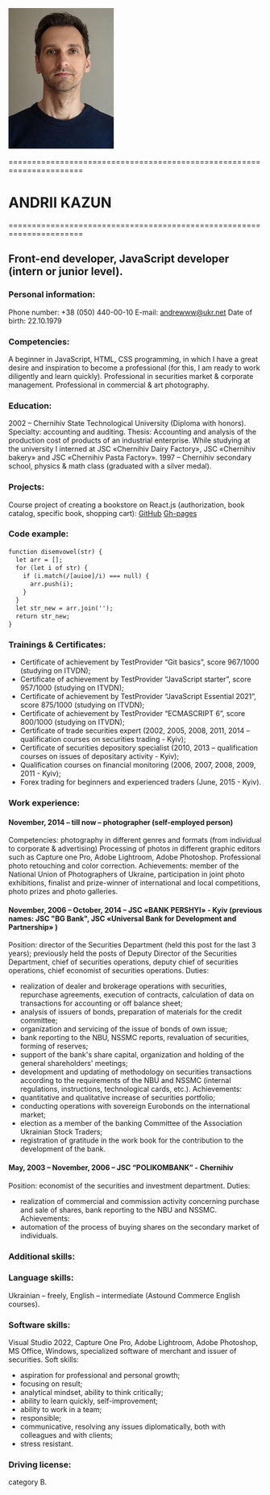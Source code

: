 ![My_photo](/Me.jpg)

======================================================================

# ANDRII KAZUN

======================================================================

## Front-end developer, JavaScript developer (intern or junior level).

### Personal information:
Phone number: +38 (050) 440-00-10
E-mail: andrewww@ukr.net
Date of birth:  22.10.1979

### Сompetencies:
A beginner in JavaScript, HTML, CSS programming, in which I have a great desire and inspiration to become a professional (for this, I am ready to work diligently and learn quickly).
Professional in  securities market & corporate management.
Professional in  commercial & art photography.

### Education: 
2002 – Chernihiv State Technological University (Diploma with honors). Specialty: accounting and auditing. Thesis: Accounting and analysis of the production cost of products of an industrial enterprise. While studying at the university  I interned at JSC «Chernihiv Dairy Factory», JSC «Chernihiv bakery» and JSC «Chernihiv Pasta Factory».
1997 – Chernihiv secondary school, physics & math class  (graduated with a silver medal).

### Projects:
Course project of creating a bookstore on React.js (authorization, book catalog, specific book, shopping cart):
[GitHub](https://github.com/Andrew4u/prometheus-x-course-task)
[Gh-pages](https://andrew4u.github.io/prometheus-x-course-task/) 

### Code example:
```
function disemvowel(str) {
  let arr = [];
  for (let i of str) {
    if (i.match(/[auioe]/i) === null) {
      arr.push(i);
    }
  }
  let str_new = arr.join('');
  return str_new;
}
```

### Trainings & Certificates:
*	Certificate of achievement by TestProvider “Git basics”, score 967/1000 (studying on ITVDN);
*	Certificate of achievement by TestProvider “JavaScript starter”, score 957/1000 (studying on ITVDN);
*	Certificate of achievement by TestProvider “JavaScript Essential 2021”, score 875/1000 (studying on ITVDN);
*	Certificate of achievement by TestProvider “ECMASCRIPT 6”, score 800/1000 (studying on  ITVDN);
*	Certificate of trade securities expert (2002, 2005, 2008, 2011, 2014 – qualification courses on securities trading - Kyiv);
*	Certificate of securities depository specialist (2010, 2013 – qualification courses on issues of depositary activity - Kyiv);
*	Qualification courses on financial monitoring (2006, 2007, 2008, 2009, 2011 - Kyiv);
*	Forex trading for beginners and experienced traders (June, 2015 - Kyiv).

### Work experience:

#### November, 2014 – till now – photographer (self-employed person)
Competencies: photography in different genres and formats (from individual to corporate & advertising)
Processing of photos in different graphic editors such as Capture one Pro, Adobe Lightroom, Adobe Photoshop. Professional photo retouching and color correction. 
Achievements: member of the National Union of Photographers of Ukraine, participation in joint photo exhibitions, finalist and prize-winner of international and local competitions, photo prizes and photo galleries.

#### November, 2006 – October, 2014  – JSC «BANK PERSHYI» - Kyiv (previous names: JSC "BG Bank", JSC «Universal Bank for Development and Partnership» )
Position: director of the Securities Department (held this post for the last 3 years); previously held the posts of Deputy Director of the Securities Department, chief of securities operations, deputy chief of securities operations, chief economist of securities operations.
Duties: 
*	realization of dealer and brokerage operations with securities, repurchase agreements, execution of contracts, calculation of data on transactions for accounting or off balance sheet;
*	analysis of issuers of bonds, preparation of materials for the credit committee;
*	organization and servicing of the issue of bonds of own issue;
*	bank reporting to the NBU, NSSMC reports, revaluation of securities, forming of reserves;
*	support of the bank's share capital, organization and holding of the general shareholders' meetings;
*	development and updating of methodology on securities transactions according to the requirements  of the NBU and NSSMC (internal regulations, instructions, technological cards, etc.).
Achievements:
*   quantitative and qualitative increase  of securities portfolio;
*   conducting operations with sovereign Eurobonds on the international market;
*	election as a member of the banking Committee of the Association Ukrainian Stock Traders;
*	registration of gratitude in the work book for the contribution to the development of the bank.

#### May, 2003 – November, 2006  – JSC “POLIKOMBANK” - Chernihiv
Position: economist of the securities and investment department.
Duties:
*	realization of commercial and commission activity concerning purchase and sale of shares, bank reporting to the NBU and NSSMC.
Achievements:
*	automation of the process of buying shares on the secondary market of individuals.

### Additional skills:
### Language skills:
Ukrainian – freely, English – intermediate (Astound Commerce English courses).

### Software skills:
Visual Studio 2022, Capture One Pro, Adobe Lightroom, Adobe Photoshop, MS Office, Windows, specialized software of merchant and issuer of securities.
Soft skills:
*	aspiration for professional and personal growth;
*	focusing on result;
*	analytical mindset, ability to think critically;
*	ability to learn quickly, self-improvement;
*	ability to work in a team;
*	responsible;
*	communicative, resolving any issues diplomatically, both with colleagues and with clients;
*	stress resistant.

### Driving license:
category В.
